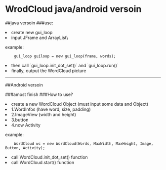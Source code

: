 WrodCloud java/android versoin
===========================
##java versoin
###use:
<li>create new gui_loop</li>
<li>input JFrame and ArrayList\<StringInfo\></li>

example:

        gui_loop guiloop = new gui_loop(frame, words);

<li>then call `gui_loop.init_dot_set()` and `gui_loop.run()`</li>
<li>finally, output the WordCloud picture</li>

----

##Android versoin

###amost finish
###How to use?
<li>create a new WordCloud Object (must input some data and Object)
    <li>1.WordInfos (have word, size, padding)</li>
    <li>2.ImageView (width and height)</li>
    <li>3.button</li>
    <li>4.now Activity</li>
</li>

example:

        WordCloud wc = new WordCloud(Words, MaxWidth, MaxHeight, Image, Button, Activity);

<li>call WordCloud.init_dot_set() function</li>
<li>call WordCloud.start() function</li>
